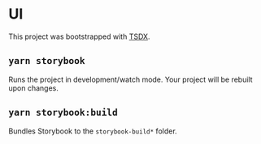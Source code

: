 # UI

This project was bootstrapped with [TSDX](https://github.com/jaredpalmer/tsdx).

## `yarn storybook`

Runs the project in development/watch mode. Your project will be rebuilt upon changes.

## `yarn storybook:build`

Bundles Storybook to the `storybook-build*` folder.
